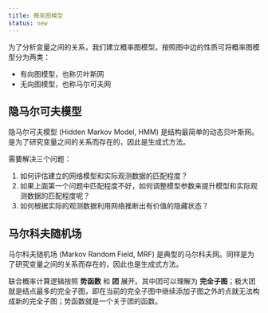 ```yaml
---
title: 概率图模型
status: new
---
```


为了分析变量之间的关系，我们建立概率图模型。按照图中边的性质可将概率图模型分为两类：

- 有向图模型，也称贝叶斯网
- 无向图模型，也称马尔可夫网

## 隐马尔可夫模型

隐马尔可夫模型 (Hidden Markov Model, HMM) 是结构最简单的动态贝叶斯网。是为了研究变量之间的关系而存在的，因此是生成式方法。

需要解决三个问题：

1. 如何评估建立的网络模型和实际观测数据的匹配程度？
2. 如果上面第一个问题中匹配程度不好，如何调整模型参数来提升模型和实际观测数据的匹配程度呢？
3. 如何根据实际的观测数据利用网络推断出有价值的隐藏状态？

## 马尔科夫随机场

马尔科夫随机场 (Markov Random Field, MRF) 是典型的马尔科夫网。同样是为了研究变量之间的关系而存在的，因此也是生成式方法。

联合概率计算逻辑按照 **势函数** 和 **团** 展开。其中团可以理解为 **完全子图**；极大团就是结点最多的完全子图，即在当前的完全子图中继续添加子图之外的点就无法构成新的完全子图；势函数就是一个关于团的函数。
